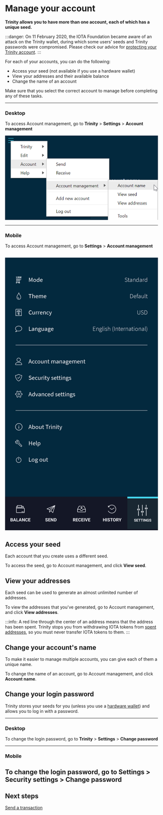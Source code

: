 # Manage your account

**Trinity allows you to have more than one account, each of which has a unique seed.**

:::danger:
On 11 February 2020, the IOTA Foundation became aware of an attack on the Trinity wallet, during which some users’ seeds and Trinity passwords were compromised. Please check our advice for [protecting your Trinity account](../how-to-guides/protect-trinity-account.md).
:::

For each of your accounts, you can do the following:

- Access your seed (not available if you use a hardware wallet)
- View your addresses and their available balance
- Change the name of an account

Make sure that you select the correct account to manage before completing any of these tasks.

--------------------
### Desktop

To access Account management, go to **Trinity** > **Settings** > **Account management**

![Account management](../images/account-management-menu.png)

---
### Mobile

To access Account management, go to **Settings** > **Account management**

![Account management](../images/account-management-menu-mobile.jpg)
--------------------

## Access your seed

Each account that you create uses a different seed.

To access the seed, go to Account management, and click **View seed**.

## View your addresses

Each seed can be used to generate an almost unlimited number of addresses.

To view the addresses that you've generated, go to Account management, and click **View addresses**.

:::info:
A red line through the center of an address means that the address has been spent. Trinity stops you from withdrawing IOTA tokens from [spent addresses](root://getting-started/1.1/references/glossary.md#spent-address), so you must never transfer IOTA tokens to them.
::: 

## Change your account's name

To make it easier to manage multiple accounts, you can give each of them a unique name.

To change the name of an account, go to Account management, and click **Account name**.

## Change your login password

Trinity stores your seeds for you (unless you use a [hardware wallet](../concepts/hardware-wallet.md)) and allows you to log in with a password.

--------------------
### Desktop

To change the login password, go to **Trinity** > **Settings** > **Change password**

---
### Mobile

To change the login password, go to **Settings** > **Security settings** > **Change password**
--------------------

## Next steps

[Send a transaction](../how-to-guides/send-a-transaction.md)
